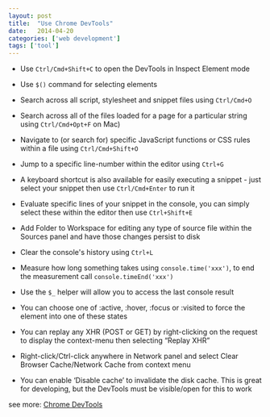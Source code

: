 ```yaml
---
layout: post
title:  "Use Chrome DevTools"
date:   2014-04-20
categories: ['web development']
tags: ['tool']
---
```


* Use ```Ctrl/Cmd+Shift+C``` to open the DevTools in Inspect Element mode

* Use ```$()``` command for selecting elements

* Search across all script, stylesheet and snippet files using ```Ctrl/Cmd+O```

* Search across all of the files loaded for a page for a particular string using ```Ctrl/Cmd+Opt+F``` on Mac)

* Navigate to (or search for) specific JavaScript functions or CSS rules within a file using ```Ctrl/Cmd+Shift+O```

* Jump to a specific line-number within the editor using ```Ctrl+G```

* A keyboard shortcut is also available for easily executing a snippet - just select your snippet then use ```Ctrl/Cmd+Enter``` to run it

* Evaluate specific lines of your snippet in the console, you can simply select these within the editor then use ```Ctrl+Shift+E```

* Add Folder to Workspace for editing any type of source file within the Sources panel and have those changes persist to disk

* Clear the console's history using ```Ctrl+L```

* Measure how long something takes using ```console.time('xxx')```, to end the measurement call ```console.timeEnd('xxx')```

* Use the ```$_``` helper will allow you to access the last console result

* You can choose one of :active, :hover, :focus or :visited to force the element into one of these states

* You can replay any XHR (POST or GET) by right-clicking on the request to display the context-menu then selecting “Replay XHR”

* Right-click/Ctrl-click anywhere in Network panel and select Clear Browser Cache/Network Cache from context menu

* You can enable ‘Disable cache’ to invalidate the disk cache. This is great for developing, but the DevTools must be visible/open for this to work

see more: [Chrome DevTools](https://developers.google.com/web/tools/chrome-devtools)
